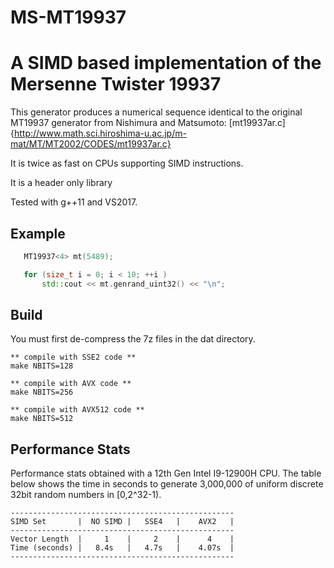 # MS-MT19937

# A SIMD based implementation of the Mersenne Twister 19937

This generator produces a numerical sequence identical to the original MT19937 generator from Nishimura and Matsumoto:
[mt19937ar.c]{http://www.math.sci.hiroshima-u.ac.jp/m-mat/MT/MT2002/CODES/mt19937ar.c}

It is twice as fast on CPUs supporting SIMD instructions.

It is a header only library

Tested with g++11 and VS2017.

## Example
```c++
   MT19937<4> mt(5489);

   for (size_t i = 0; i < 10; ++i )
       std::cout << mt.genrand_uint32() << "\n";
```

## Build
You must first de-compress the 7z files in the dat directory.

```
** compile with SSE2 code **
make NBITS=128

** compile with AVX code **
make NBITS=256

** compile with AVX512 code **
make NBITS=512
```

## Performance Stats

Performance stats obtained with a 12th Gen Intel I9-12900H CPU.
The table below shows the time in seconds to generate 3,000,000 of uniform discrete 32bit random numbers in [0,2^32-1).

```
--------------------------------------------------
SIMD Set       |  NO SIMD |   SSE4   |    AVX2   |
--------------------------------------------------
Vector Length  |     1    |     2    |      4    |
Time (seconds) |   8.4s   |   4.7s   |    4.07s  |
--------------------------------------------------
```
